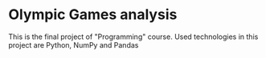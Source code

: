 # Olympic Games analysis
This is the final project of "Programming" course.
Used technologies in this project are Python, NumPy and Pandas
